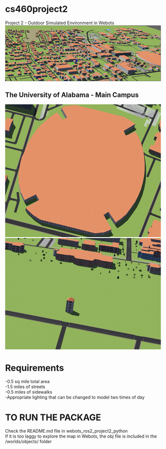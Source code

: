 # cs460project2
Project 2 - Outdoor Simulated Environment in Webots
![Mapped Environment](./tuscaloosa-mapped.png)
## The University of Alabama - Main Campus
![Bryant-Denny](./bryant-denny.png)
![Denny Chimes](./denny-chimes.png)
# Requirements
-0.5 sq mile total area\
-1.5 miles of streets\
-0.5 miles of sidewalks\
-Appropriate lighting that can be changed to model two times of day

# TO RUN THE PACKAGE
Check the README.md file in webots_ros2_project2_python\
If it is too laggy to explore the map in Webots, the obj file is included in the /worlds/objects/ folder
